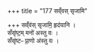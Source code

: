 +++
title = "177 सव्ँवस् सृजामि"

+++
सव्ँव॑स् सृजामि॒ हृद॑यानि ।   
सँसृ॑ष्ट॒म् मनो॑ अस्तु वः ।  
संँसृ॑ष्टᳶ प्रा॒णो अ॑स्तु वः ।